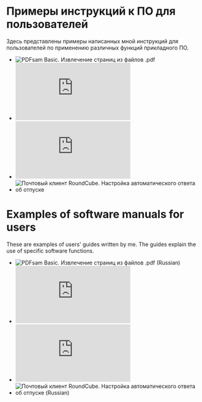 # Примеры инструкций к ПО для пользователей

Здесь представлены примеры написанных мной инструкций для пользователей по применению различных функций прикладного ПО.

- ![PDFsam Basic. Извлечение страниц из файлов .pdf](https://github.com/vrbtm/tech_writing/commit/3ac2be3a129dbd20b355e0f242523e95265093f6)
- ![PDFsam Basic. Extracting pages from .pdf files](https://github.com/vrbtm/tech_writing/blob/main/PDFsam_Page_extraction_en.md)
- ![Облачное хранилище NextCloud. Работа с файлами](https://github.com/vrbtm/tech_writing/blob/main/NextCloud_Managing_files_ru.md)
- ![Почтовый клиент RoundCube. Настройка автоматического ответа об отпуске](https://github.com/vrbtm/tech_writing/blob/main/RoundCube_Auto_reply_configuration_ru.adoc)

# Examples of software manuals for users

These are examples of users' guides written by me. The guides explain the use of specific software functions.
- ![PDFsam Basic. Извлечение страниц из файлов .pdf (Russian)](https://github.com/vrbtm/tech_writing/commit/3ac2be3a129dbd20b355e0f242523e95265093f6)
- ![PDFsam Basic. Extracting pages from .pdf files (English)](https://github.com/vrbtm/tech_writing/blob/main/PDFsam_Page_extraction_en.md)
- ![Облачное хранилище NextCloud. Работа с файлами (Russian)](https://github.com/vrbtm/tech_writing/blob/main/NextCloud_Managing_files_ru.md)
- ![Почтовый клиент RoundCube. Настройка автоматического ответа об отпуске (Russian)](https://github.com/vrbtm/tech_writing/blob/main/RoundCube_Auto_reply_configuration_ru.adoc)
